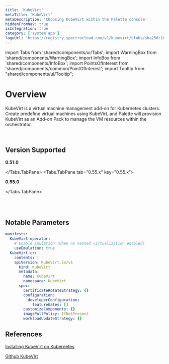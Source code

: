```yaml
---
title: 'KubeVirt'
metaTitle: 'KubeVirt'
metaDescription: 'Choosing KubeVirt within the Palette console'
hiddenFromNav: true
isIntegration: true
category: ['system app']
logoUrl: 'https://registry.spectrocloud.com/v1/kubevirt/blobs/sha256:185e7a7658c05ab478f2822b080a7e21da9113b4a8bf5fb7fb3338d9a5796eed?type=image/png'
---
```


import Tabs from 'shared/components/ui/Tabs';
import WarningBox from 'shared/components/WarningBox';
import InfoBox from 'shared/components/InfoBox';
import PointsOfInterest from 'shared/components/common/PointOfInterest';
import Tooltip from "shared/components/ui/Tooltip";

# Overview

KubeVirt is a virtual machine management add-on for Kubernetes clusters. Create predefine virtual machines using KubeVirt, and Palette will provision KubeVirt as an Add-on Pack to manage the VM resources within the orchestrator.

<br />

## Version Supported

<Tabs>
<Tabs.TabPane tab="0.51.x" key="0.51.x">

**0.51.0**

</Tabs.TabPane>
<Tabs.TabPane tab="0.55.x" key="0.55.x">

**0.55.0**

</Tabs.TabPane>
</Tabs>

<br />
<br />

## Notable Parameters

```yaml
manifests:
  KubeVirt-operator:
    # Enable Emulation (when no nested virtualization enabled)
    useEmulation: true
  KubeVirt-cr:
    contents: |
    apiVersion: KubeVirt.io/v1
      kind: KubeVirt
      metadata:
        name: KubeVirt
        namespace: KubeVirt
      spec:
        certificateRotateStrategy: {}
        configuration:
          developerConfiguration:
            featureGates: []
        customizeComponents: {}
        imagePullPolicy: IfNotPresent
        workloadUpdateStrategy: {}
```

## References

[Installing KubeVirt on Kubernetes](https://KubeVirt.io/user-guide/operations/installation/#installing-KubeVirt-on-kubernetes)

[Github KubeVirt](https://github.com/KubeVirt/KubeVirt/releases/tag/v0.51.0)

